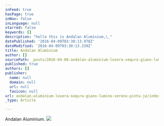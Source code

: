 ```yaml
---
inFeed: true
hasPage: true
inNav: false
inLanguage: null
starred: false
keywords: []
description: "hello this is Andalan Aluminium,\_"
datePublished: '2016-04-09T03:30:13.978Z'
dateModified: '2016-04-09T03:30:13.339Z'
title: Andalan Aluminium
author: []
sourcePath: _posts/2016-04-08-andalan-aluminium-lovera-sequra-giano-lumino-sereno-pintu-je.md
published: true
authors: []
publisher:
  name: null
  domain: null
  url: null
  favicon: null
url: andalan-aluminium-lovera-sequra-giano-lumino-sereno-pintu-je/index.html
_type: Article

---
```

Andalan Aluminium.
![](https://the-grid-user-content.s3-us-west-2.amazonaws.com/d2abdb1c-83d8-441c-97ef-6d09a12f9b8c.jpg)